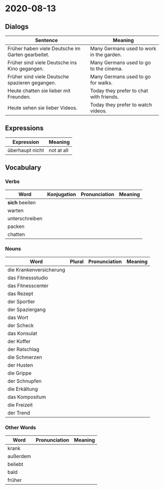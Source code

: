 # 2020-08-13

## Dialogs

| Sentence                                          | Meaning                                  |
| ------------------------------------------------- | ---------------------------------------- |
| Früher haben viele Deutsche im Garten gearbeitet. | Many Germans used to work in the garden. |
| Früher sind viele Deutsche ins Kino gegangen.     | Many Germans used to go to the cinema.   |
| Früher sind viele Deutsche spazieren gegangen.    | Many Germans used to go for walks.       |
| Heute chatten sie lieber mit Freunden.            | Today they prefer to chat with friends.  |
| Heute sehen sie lieber Videos.                    | Today they prefer to watch videos.       |

## Expressions

| Expression      | Meaning    |
| --------------- | ---------- |
| überhaupt nicht | not at all |

## Vocabulary

### Verbs

| Word             | Konjugation | Pronunciation | Meaning |
| ---------------- | ----------- | ------------- | ------- |
| **sich** beeilen |             |               |         |
| warten           |             |               |         |
| unterschreiben   |             |               |         |
| packen           |             |               |         |
| chatten          |             |               |         |

### Nouns

| Word                    | Plural | Pronunciation | Meaning |
| ----------------------- | ------ | ------------- | ------- |
| die Krankenversicherung |        |               |         |
| das Fitnessstudio       |        |               |         |
| das Fitnesscenter       |        |               |         |
| das Rezept              |        |               |         |
| der Sportler            |        |               |         |
| der Spaziergang         |        |               |         |
| das Wort                |        |               |         |
| der Scheck              |        |               |         |
| das Konsulat            |        |               |         |
| der Koffer              |        |               |         |
| der Ratschlag           |        |               |         |
| die Schmerzen           |        |               |         |
| der Husten              |        |               |         |
| die Grippe              |        |               |         |
| der Schnupfen           |        |               |         |
| die Erkältung           |        |               |         |
| das Kompositum          |        |               |         |
| die Freizeit            |        |               |         |
| der Trend               |        |               |         |

### Other Words

| Word     | Pronunciation | Meaning |
| -------- | ------------- | ------- |
| krank    |               |         |
| außerdem |               |         |
| beliebt  |               |         |
| bald     |               |         |
| früher   |               |         |



